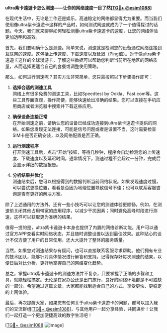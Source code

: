 **ultra紫卡遠遊卡怎么测速——让你的网络速度一目了然[[TG💪+ @esim1088](https://t.me/s/esim1088)]**

在现代生活中，无论是工作还是娱乐，高速稳定的网络都显得尤为重要。而当我们使用像ultra紫卡遠遊卡这样的产品时，如何测试网速就成为了一个值得探讨的话题。今天，我们就来聊聊如何轻松测量ultra紫卡遠遊卡的速度，让您的网络体验更加透明和高效。

首先，我们要明确什么是测速。简单来说，测速就是检测您的设备通过网络连接到互联网的速度。这包括上传速度、下载速度以及延迟（Ping值）。对于像ultra紫卡遠遊卡这样的全球漫游卡，了解这些数据可以帮助您判断当前所在地区的网络质量，从而选择更适合自己的套餐或调整使用策略。

那么，如何进行测速呢？其实方法非常简单，您只需按照以下步骤操作即可：

1. **选择合适的测速工具**  
   网络上有很多免费的测速工具，比如Speedtest by Ookla、Fast.com等。这些工具界面直观，操作简便，能够快速给出准确的结果。您可以直接在手机应用商店或者浏览器中搜索并下载这些应用。

2. **确保设备连接正常**  
   在开始测速之前，请确认您的设备已经成功连接到ultra紫卡遠遊卡提供的网络。如果您发现无法连接，可能是信号问题或者是设置不当，这时需要检查SIM卡是否正确安装，以及网络配置是否正确。

3. **运行测速程序**  
   打开测速工具后，点击“开始”按钮，等待几秒钟，程序会自动检测您的上传速度、下载速度以及延迟时间。通常情况下，测速过程不会超过一分钟，完成后会显示详细的数据报告。

4. **分析结果并优化**  
   测速结束后，您可以根据得到的数据判断当前网络状况。如果发现速度过慢，可以尝试更换位置，看看是否因为地理位置导致信号不佳；也可以联系客服咨询是否有更好的解决方案。

除了上述通用的方法外，还有一些小技巧可以让您的测速体验更顺畅。例如，在测速前关闭其他占用带宽的应用程序，以减少干扰因素；同时避免高峰时段进行测速，这样可以获取更为准确的结果。

值得一提的是，ultra紫卡遠遊卡本身也提供了内置的网络诊断功能。用户可以通过官方APP查看实时网络状态，并且随时调整设置以达到最佳效果。这种贴心的设计不仅方便了用户的日常使用，还大大提升了整体的服务质量。

当然，如果您对测速结果存有疑问，也可以直接联系客服寻求帮助。他们拥有专业的技术团队，能够针对具体情况进行解答和支持。记得保存好每次测速的结果，以便日后对比分析，更好地掌握自己的网络变化趋势。

总之，掌握ultra紫卡遠遊卡的测速方法并不复杂，只要掌握了正确的步骤和工具，就能轻松搞定。无论是在家办公还是出门旅行，良好的网络环境都是不可或缺的一部分。希望通过这篇文章，大家都能找到适合自己的方式，享受更快、更稳定的上网体验。

最后，再次提醒大家，如果您有任何关于ultra紫卡遠遊卡的问题，都可以加入我们的交流群组[[TG💪+ @esim1088](https://t.me/s/esim1088)]，与其他用户一起分享经验，共同进步！让我们一起打造一个更加便捷高效的数字生活吧！

[[TG💪+ @esim1088](https://t.me/s/esim1088) ![Image](https://i.postimg.cc/4NQfJmqS/Snipaste-2025-05-13-00-14-12.png)]